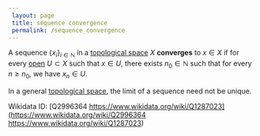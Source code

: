 ```yaml
---
 layout: page
 title: sequence convergence
 permalink: /sequence_convergence
---
```

A sequence $\{x_i\}_{i\in\mathbb N}$ in a [topological space](https://defsmath.github.io/DefsMath/topological_space) $X$ **converges** to $x \in X$ if for every [open](https://defsmath.github.io/DefsMath/open) $U\subset X$ such that $x \in U$, there exists $n_0 \in\mathbb N$ such that for every $n \geq n_0$, we have $x_n \in U$.

In a general [topological space](https://defsmath.github.io/DefsMath/topological_space), the limit of a sequence need not be unique.

Wikidata ID: [Q2996364
https://www.wikidata.org/wiki/Q1287023](https://www.wikidata.org/wiki/Q2996364
https://www.wikidata.org/wiki/Q1287023)